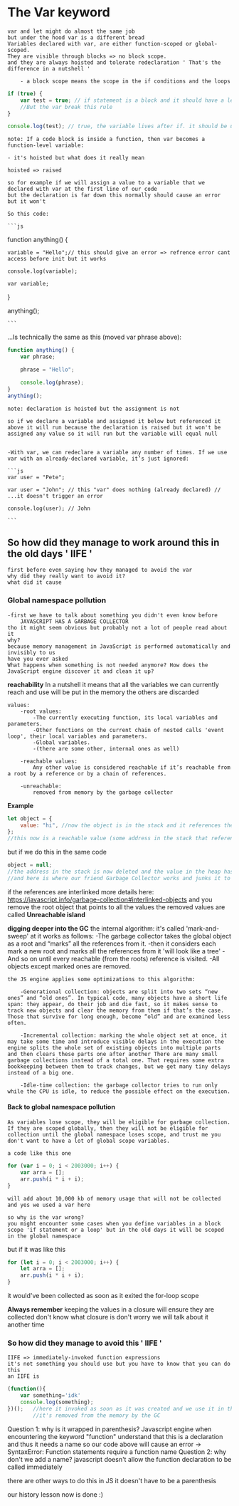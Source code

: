 # The Var keyword

    var and let might do almost the same job
    but under the hood var is a different bread
    Variables declared with var, are either function-scoped or global-scoped. 
    They are visible through blocks => no block scope. 
    and they are always hoisted and tolerate redeclaration ' That's the difference in a nutshell '

        - a block scope means the scope in the if conditions and the loops

```js
if (true) {
	var test = true; // if statement is a block and it should have a lexical environment 'modern JS feature'
	//But the var break this rule
}

console.log(test); // true, the variable lives after if. it should be undefined
```

    note: If a code block is inside a function, then var becomes a function-level variable:

    - it's hoisted but what does it really mean

    hoisted => raised

    so for example if we will assign a value to a variable that we declared with var at the first line of our code
    but the declaration is far down this normally should cause an error but it won't

    So this code:

    ```js

function anything() {

    variable = "Hello";// this should give an error => refrence error cant access before init but it works

    console.log(variable);

    var variable;

}

anything();

    ```

…Is technically the same as this (moved var phrase above):

```js
function anything() {
	var phrase;

	phrase = "Hello";

	console.log(phrase);
}
anything();
```

    note: declaration is hoisted but the assignment is not

    so if we declare a variable and assigned it below but referenced it above it will run because the declaration is raised but it won't be assigned any value so it will run but the variable will equal null


    -With var, we can redeclare a variable any number of times. If we use var with an already-declared variable, it’s just ignored:

    ```js
    var user = "Pete";

    var user = "John"; // this "var" does nothing (already declared) // ...it doesn't trigger an error

    console.log(user); // John

    ```

## So how did they manage to work around this in the old days ' IIFE '

    first before even saying how they managed to avoid the var
    why did they really want to avoid it?
    what did it cause

### Global namespace pollution

    -first we have to talk about something you didn't even know before
        JAVASCRIPT HAS A GARBAGE COLLECTOR
    tho it might seem obvious but probably not a lot of people read about it
    why?
    because memory management in JavaScript is performed automatically and invisibly to us
    have you ever asked
    What happens when something is not needed anymore? How does the JavaScript engine discover it and clean it up?

**reachability** In a nutshell it means that all the variables we can currently reach and use will be put in the memory the others are discarded

    values:
        -root values:
            -The currently executing function, its local variables and parameters.
            -Other functions on the current chain of nested calls 'event loop', their local variables and parameters.
            -Global variables.
            -(there are some other, internal ones as well)

        -reachable values:
            Any other value is considered reachable if it’s reachable from a root by a reference or by a chain of references.

        -unreachable:
            removed from memory by the garbage collector

**Example**

```js
let object = {
	value: "hi", //now the object is in the stack and it references the value stored in the heap
};
//this now is a reachable value (some address in the stack that references the value in the heap )
```

but if we do this in the same code

```js
object = null;
//the address in the stack is now deleted and the value in the heap has nothing that points to it => unreachable
//and here is where our friend Garbage Collector works and junks it to free the memory
```

if the references are interlinked more details here: https://javascript.info/garbage-collection#interlinked-objects and you remove the root object that points to all the values the removed values are called **Unreachable island**

**digging deeper into the GC** the internal algorithm:
     it's called 'mark-and-sweep' at it works as follows:
        -The garbage collector takes the global object as a root and “marks” all the references from it.
        -then it considers each mark a new root and marks all the references from it 'will look like a tree'
        -And so on until every reachable (from the roots) reference is visited.
        -All objects except marked ones are removed.

    the JS engine applies some optimizations to this algorithm:
        
        -Generational collection: objects are split into two sets “new ones” and “old ones”. In typical code, many objects have a short life span: they appear, do their job and die fast, so it makes sense to track new objects and clear the memory from them if that’s the case. Those that survive for long enough, become “old” and are examined less often.

        -Incremental collection: marking the whole object set at once, it may take some time and introduce visible delays in the execution the engine splits the whole set of existing objects into multiple parts and then clears these parts one after another There are many small garbage collections instead of a total one. That requires some extra bookkeeping between them to track changes, but we get many tiny delays instead of a big one.
        
        -Idle-time collection: the garbage collector tries to run only while the CPU is idle, to reduce the possible effect on the execution.

#### Back to global namespace pollution

    As variables lose scope, they will be eligible for garbage collection. If they are scoped globally, then they will not be eligible for collection until the global namespace loses scope, and trust me you don't want to have a lot of global scope variables.

    a code like this one 
```js
for (var i = 0; i < 2003000; i++) {
    var arra = [];
    arr.push(i * i + i);
}
```
    will add about 10,000 kb of memory usage that will not be collected and yes we used a var here 

    so why is the var wrong? 
    you might encounter some cases when you define variables in a block scope 'if statement or a loop' but in the old days it will be scoped in the global namespace 

but if it was like this 

```js
for (let i = 0; i < 2003000; i++) {
    let arra = [];
    arr.push(i * i + i);
}
```
it would've been collected as soon as it exited the for-loop scope 

**Always remember** keeping the values in a closure will ensure they are collected 
    don't know what closure is don't worry we will talk about it another time


### So how did they manage to avoid this ' IIFE '
    
    IIFE => immediately-invoked function expressions
    it's not something you should use but you have to know that you can do this 
    an IIFE is 
```js
(function(){
    var something='idk'
    console.log(something);
})();   //here it invoked as soon as it was created and we use it in this function context to do all what we need and then 
        //it's removed from the memory by the GC
```
Question 1: why is it wrapped in parenthesis?
    Javascript engine when encountering the keyword "function" understand that this is a declaration and thus it needs a name so our code above will cause an error -> SyntaxError: Function statements require a function name
Question 2: why don't we add a name?
    javascript doesn't allow the function declaration to be called immediately 

there are other ways to do this in JS it doesn't have to be a parenthesis 

our history lesson now is done :)
